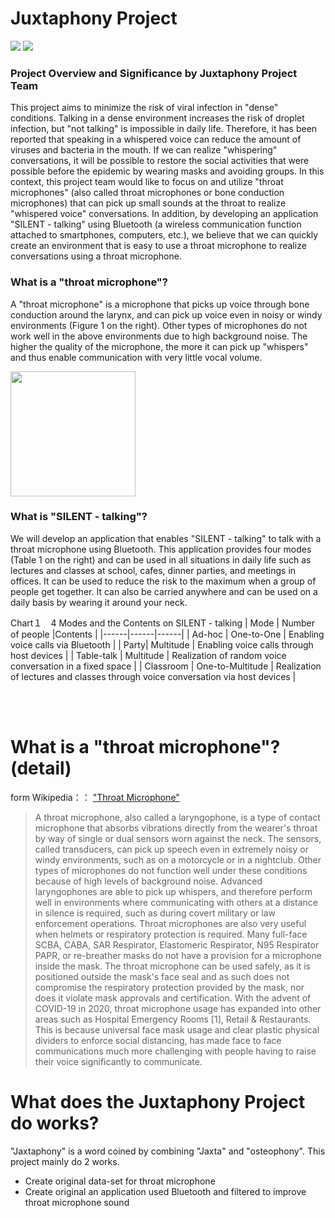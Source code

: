 # Juxtaphony Project

<img src="https://github.com/jin237/jaxtaphony_project_english/blob/main/images/document_visual_theme.003.jpeg">

<img src="https://github.com/jin237/jaxtaphony_project_english/blob/main/images/document_visual_theme_serious.002.jpeg">

### Project Overview and Significance by Juxtaphony Project Team
This project aims to minimize the risk of viral infection in "dense" conditions. Talking in a dense environment increases the risk of droplet infection, but "not talking" is impossible in daily life. Therefore, it has been reported that speaking in a whispered voice can reduce the amount of viruses and bacteria in the mouth. If we can realize "whispering" conversations, it will be possible to restore the social activities that were possible before the epidemic by wearing masks and avoiding groups.
In this context, this project team would like to focus on and utilize "throat microphones" (also called throat microphones or bone conduction microphones) that can pick up small sounds at the throat to realize "whispered voice" conversations. In addition, by developing an application "SILENT - talking" using Bluetooth (a wireless communication function attached to smartphones, computers, etc.), we believe that we can quickly create an environment that is easy to use a throat microphone to realize conversations using a throat microphone. 

### What is a "throat microphone"?
A "throat microphone" is a microphone that picks up voice through bone conduction around the larynx, and can pick up voice even in noisy or windy environments (Figure 1 on the right). Other types of microphones do not work well in the above environments due to high background noise. The higher the quality of the microphone, the more it can pick up "whispers" and thus enable communication with very little vocal volume.

<img src="https://github.com/jin237/jaxtaphony_project_english/blob/main/images/ThroatMIC_Black.png" height=200px>


### What is "SILENT - talking"?
We will develop an application that enables "SILENT - talking" to talk with a throat microphone using Bluetooth. This application provides four modes (Table 1 on the right) and can be used in all situations in daily life such as lectures and classes at school, cafes, dinner parties, and meetings in offices. It can be used to reduce the risk to the maximum when a group of people get together. It can also be carried anywhere and can be used on a daily basis by wearing it around your neck.

Chart１　4 Modes and the Contents on SILENT - talking
| Mode | Number of people |Contents |
|------|------|------|
| Ad-hoc | One-to-One | Enabling voice calls via Bluetooth |
| Party| Multitude | Enabling voice calls through host devices | 
| Table-talk | Multitude | Realization of  random voice conversation in a fixed space |
| Classroom | One-to-Multitude | Realization of lectures and classes through voice conversation via host devices |

<br><br>
# What is a "throat microphone"? (detail)
form Wikipedia：： ["Throat Microphone"](https://en.wikipedia.org/wiki/Throat_microphone)
>A throat microphone, also called a laryngophone, is a type of contact microphone that absorbs vibrations directly from the wearer's throat by way of single or dual sensors worn against the neck. The sensors, called transducers, can pick up speech even in extremely noisy or windy environments, such as on a motorcycle or in a nightclub. Other types of microphones do not function well under these conditions because of high levels of background noise. Advanced laryngophones are able to pick up whispers, and therefore perform well in environments where communicating with others at a distance in silence is required, such as during covert military or law enforcement operations. Throat microphones are also very useful when helmets or respiratory protection is required. Many full-face SCBA, CABA, SAR Respirator, Elastomeric Respirator, N95 Respirator PAPR, or re-breather masks do not have a provision for a microphone inside the mask. The throat microphone can be used safely, as it is positioned outside the mask's face seal and as such does not compromise the respiratory protection provided by the mask, nor does it violate mask approvals and certification.
>With the advent of COVID-19 in 2020, throat microphone usage has expanded into other areas such as Hospital Emergency Rooms [1], Retail & Restaurants. This is because universal face mask usage and clear plastic physical dividers to enforce social distancing, has made face to face communications much more challenging with people having to raise their voice significantly to communicate.


# What does the Juxtaphony Project do works?
"Jaxtaphony" is a word coined by combining "Jaxta" and "osteophony".
This project mainly do 2 works.
- Create original data-set for throat microphone
- Create original an application used Bluetooth and filtered to improve throat microphone sound
